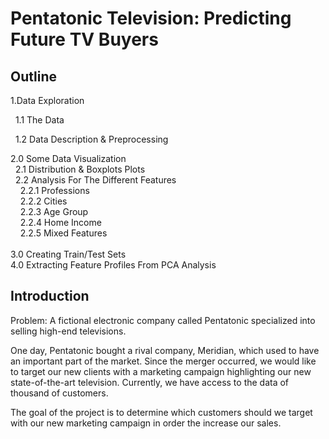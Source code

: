# Pentatonic Television: Predicting Future TV Buyers

## Outline
1.Data Exploration<br/>
    
   &nbsp;&nbsp;1.1 The Data
    
   &nbsp;&nbsp;1.2 Data Description & Preprocessing

2.0 Some Data Visualization<br/>
     &nbsp;&nbsp;2.1 Distribution & Boxplots Plots<br/>
     &nbsp;&nbsp;2.2 Analysis For The Different Features<br/>
         &nbsp;&nbsp;&nbsp;&nbsp;2.2.1 Professions<br/>
         &nbsp;&nbsp;&nbsp;&nbsp;2.2.2 Cities<br/>
         &nbsp;&nbsp;&nbsp;&nbsp;2.2.3 Age Group<br/>
         &nbsp;&nbsp;&nbsp;&nbsp;2.2.4 Home Income<br/>
         &nbsp;&nbsp;&nbsp;&nbsp;2.2.5 Mixed Features<br/>       
3.0 Creating Train/Test Sets<br/>
4.0 Extracting Feature Profiles From PCA Analysis<br/>


## Introduction

Problem: A fictional electronic company called Pentatonic specialized into selling high-end televisions.

One day, Pentatonic bought a rival company, Meridian, which used to have an important part of the market. Since the merger occurred, we would like to target our new clients with a marketing campaign highlighting our new state-of-the-art television. Currently, we have access to the data of thousand of customers.

The goal of the project is to determine which customers should we target with our new marketing campaign in order the increase our sales.

